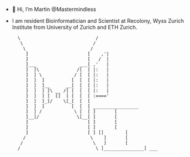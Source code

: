 - 👋 Hi, I’m Martin @Mastermindless
- I am resident Bioinformatician and Scientist at Recolony, Wyss Zurich Institute from University of Zurich and ETH Zurich.

        \                            /
         \                          /
          \                        /
           ]                      [    ,'|
           ]                      [   /  |
           ]___                ___[ ,'   |
           ]  ]\              /[  [ |:   |
           ]  ] \            / [  [ |:   |
           ]  ]  ]          [  [  [ |:   |
           ]  ]  ]__      __[  [  [ |:   |
           ]  ]  ] ]\ __ /[ [  [  [ |:   |
           ]  ]  ] ]  []  [ [  [  [ :===='
           ]  ]  ]_]/    \[_[  [  [
           ]  ]  ]          [  [  [	_________________
           ]  ] /            \ [  [	]		[
           ]__]/              \[__[	]		[
           ]                      [	]		[
           ]                      [	]		[
           ]                      [	] []		[
          /                        \	]		[
         /                          \	]		[
        /                            \ ]_______________[ ___

		
		         

<!---
Mastermindless/Mastermindless is a ✨ special ✨ repository because its `README.md` (this file) appears on your GitHub profile.
You can click the Preview link to take a look at your changes.
--->
